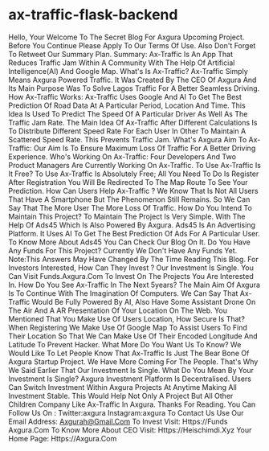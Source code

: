 # ax-traffic-flask-backend
Hello, Your Welcome To The Secret Blog For Axgura Upcoming Project. 
Before You Continue Please Apply To Our Terms Of Use.
Also Don't Forget To Retweet Our Summary Plan. Summary: 
Ax-Traffic Is An App That Reduces Traffic Jam Within A Community With The Help Of Artificial Intelligence(AI) And Google Map.
What's Is Ax-Traffic? Ax-Traffic Simply Means Axgura Powered Traffic.
It Was Created By The CEO Of Axgura And Its Main Purpose Was To Solve Lagos Traffic For A Better Seamless Driving.
How Ax-Traffic Works:
Ax-Traffic Uses Google And AI To Get The Best Prediction Of Road Data At A Particular Period, Location And Time.
This Idea Is Used To Predict The Speed Of A Particular Driver As Well As The Traffic Jam Rate.
The Main Idea Of Ax-Traffic After Different Calculations Is To Distribute Different Speed Rate For Each User In Other To Maintain A Scattered Speed Rate. 
This Prevents Traffic Jam. What's Axgura Aim To Ax-Traffic:
Our Aim Is To Ensure Maximum Loss Of Traffic For A Better Driving Experience. 
Who's Working On Ax-Traffic: Four Developers And Two Product Managers Are Currently Working On Ax-Traffic. 
To Use Ax-Traffic Is It Free?
To Use Ax-Traffic Is Absolutely Free; All You Need To Do Is Register After Registration You Will Be Redirected To The Map Route To See Your Prediction. 
How Can Users Help Ax-Traffic ? We Know That Is Not All Users That Have A Smartphone But The Phenomenon Still Remains.
So We Can Say That The More User The More Loss Of Traffic. How Do You Intend To Maintain This Project? To Maintain The Project Is Very Simple. 
With The Help Of Ads45 Which Is Also Powered By Axgura. Ads45 Is An Advertising Platform. It Uses AI To Get The Best Prediction Of Ads For A Particular User.
To Know More About Ads45 You Can Check Our Blog On It. Do You Have Any Funds For This Project? Currently We Don't Have Any Funds Yet. 
Note:This Answers May Have Changed By The Time Reading This Blog. For Investors Interested, How Can They Invest ? Our Investment Is Single.
You Can Visit Funds.Axgura.Com To Invest On The Projects You Are Interested In. 
How Do You See Ax-Traffic In The Next 5years? The Main Aim Of Axgura Is To Continue With The Imagination Of Computers.
We Can Say That Ax-Traffic Would Be Fully Powered By AI, Also Have Some Assistant Drone On The Air And A AR Presentation Of Your Location On The Web. 
You Mentioned That You Make Use Of Users Location,
How Secure Is That? When Registering We Make Use Of Google Map To Assist Users To Find Their Location So That We Can Make Use Of Their Encoded Longitude And Latitude 
To Prevent Hacker.
What More Do You Want Us To Know? We Would Like To Let People Know That Ax-Traffic Is Just The Bear Bone Of Axgura Startup Project.
We Have More Coming For The People. That's Why We Said Earlier That Our Investment Is Single. What Do You Mean By Your Investment Is Single? Axgura Investment Platform Is Decentralised. Users Can Switch Investment Within Axgura Projects At Anytime Making All Investment Stable. This Would Help Not Only A Project But All Other Children Company Like Ax-Traffic In Axgura. Thanks For Reading. You Can Follow Us On : Twitter:axgura Instagram:axgura To Contact Us Use Our Email Address:
Axgurah@Gmail.Com To Invest Visit: Https://Funds Axgura.Com To Know More About CEO Visit: Https://Heischimdi.Xyz Your Home Page: Https://Axgura.Com
